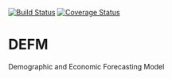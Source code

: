 [![Build Status](https://travis-ci.org/SANDAG/pydefm.svg?branch=master)](https://travis-ci.org/SANDAG/pydefm)
[![Coverage Status](https://coveralls.io/repos/github/SANDAG/pydefm/badge.svg?branch=master)](https://coveralls.io/github/SANDAG/pydefm?branch=master)


# DEFM
Demographic and Economic Forecasting Model
